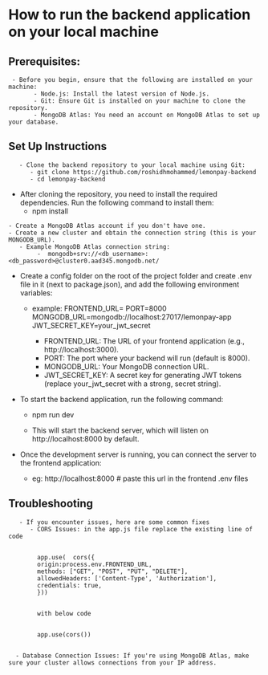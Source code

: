 # How to run the backend application on your local machine

  ## Prerequisites:

     - Before you begin, ensure that the following are installed on your machine:
           - Node.js: Install the latest version of Node.js.
           - Git: Ensure Git is installed on your machine to clone the repository.
           - MongoDB Atlas: You need an account on MongoDB Atlas to set up your database.

  ## Set Up Instructions
       - Clone the backend repository to your local machine using Git:
          - git clone https://github.com/roshidhmohammed/lemonpay-backend
          - cd lemonpay-backend

   - After cloning the repository, you need to install the required dependencies. Run the following command to install them:
        - npm install

    - Create a MongoDB Atlas account if you don't have one.
    - Create a new cluster and obtain the connection string (this is your MONGODB_URL).
       - Example MongoDB Atlas connection string:
            -  mongodb+srv://<db_username>:<db_password>@cluster0.aad345.mongodb.net/

   - Create a config folder on the root of the project folder and create .env file in it (next to package.json), and add the following environment variables:
        - example: FRONTEND_URL=
                   PORT=8000
                   MONGODB_URL=mongodb://localhost:27017/lemonpay-app
                   JWT_SECRET_KEY=your_jwt_secret

            - FRONTEND_URL: The URL of your frontend application (e.g., http://localhost:3000).
            - PORT: The port where your backend will run (default is 8000).
            - MONGODB_URL: Your MongoDB connection URL.
            - JWT_SECRET_KEY: A secret key for generating JWT tokens (replace your_jwt_secret with a strong, secret string).

   - To start the backend application, run the following command:
        -  npm run dev 
        
        - This will start the backend server, which will listen on http://localhost:8000 by default.

   - Once the development server is running, you can connect the server to the frontend application:
        - eg: http://localhost:8000 # paste this url in the frontend .env files


 ## Troubleshooting
       - If you encounter issues, here are some common fixes
          - CORS Issues: in the app.js file replace the existing line of code  
      

            app.use(  cors({
            origin:process.env.FRONTEND_URL,
            methods: ["GET", "POST", "PUT", "DELETE"],
            allowedHeaders: ['Content-Type', 'Authorization'],
            credentials: true,
            }))
        

            with below code 
         
         
            app.use(cors())

     
      - Database Connection Issues: If you're using MongoDB Atlas, make sure your cluster allows connections from your IP address.